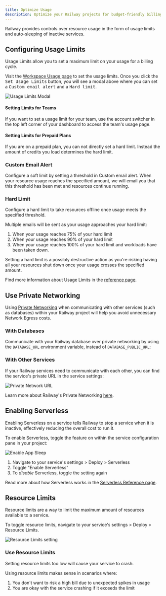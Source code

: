 ```yaml
---
title: Optimize Usage
description: Optimize your Railway projects for budget-friendly billing by setting limits and activating app sleep.
---
```


Railway provides controls over resource usage in the form of usage limits and auto-sleeping of inactive services.

## Configuring Usage Limits

Usage Limits allow you to set a maximum limit on your usage for a billing cycle.

Visit the <a href="https://railway.com/workspace/usage" target="_blank">Workspace Usage page</a> to set the usage limits. Once you click the <kbd>Set Usage Limits</kbd> button, you will see a modal above where you can set a <kbd>Custom email alert</kbd> and a <kbd>Hard limit</kbd>.

<Image src="https://res.cloudinary.com/railway/image/upload/v1743193518/docs/usage-limits_pqlot9.png" alt="Usage Limits Modal" layout="responsive" width={1200} height={1075} />

#### Setting Limits for Teams

If you want to set a usage limit for your team, use the account switcher in the top left corner of your dashboard to access the team's usage page.

#### Setting Limits for Prepaid Plans

If you are on a prepaid plan, you can not directly set a hard limit. Instead the amount of credits you load determines the hard limit.

### Custom Email Alert

Configure a soft limit by setting a threshold in Custom email alert. When your resource usage reaches the specified amount, we will email you that this threshold has been met and resources continue running.

### Hard Limit

Configure a hard limit to take resources offline once usage meets the specified threshold.

Multiple emails will be sent as your usage approaches your hard limit:

1. When your usage reaches 75% of your hard limit
2. When your usage reaches 90% of your hard limit
3. When your usage reaches 100% of your hard limit and workloads have been taken down.

<Banner variant="danger">Setting a hard limit is a possibly destructive action as you're risking having all your resources shut down once your usage crosses the specified amount.</Banner>

Find more information about Usage Limits in the [reference page](/reference/usage-limits).

## Use Private Networking

Using [Private Networking](/guides/private-networking) when communicating with other services (such as databases) within your Railway project will help you avoid unnecessary Network Egress costs.

### With Databases

Communicate with your Railway database over private networking by using the `DATABASE_URL` environment variable, instead of `DATABASE_PUBLIC_URL`:

### With Other Services

If your Railway services need to communicate with each other, you can find the service's private URL in the service settings:

<Image src="https://res.cloudinary.com/railway/image/upload/v1743193518/docs/private-networking_nycfyk.png" alt="Private Network URL" layout="responsive" width={1558} height={1156} />

Learn more about Railway's Private Networking [here](/guides/private-networking).

## Enabling Serverless

Enabling Serverless on a service tells Railway to stop a service when it is inactive, effectively reducing the overall cost to run it.

To enable Serverless, toggle the feature on within the service configuration pane in your project:

<Image src="https://res.cloudinary.com/railway/image/upload/v1696548703/docs/scale-to-zero/appSleep_ksaewp.png"
alt="Enable App Sleep"
layout="intrinsic"
width={700} height={460} quality={100} />

1. Navigate to your service's settings > Deploy > Serverless
2. Toggle "Enable Serverless"
3. To _disable_ Serverless, toggle the setting again

Read more about how Serverless works in the [Serverless Reference page](/reference/app-sleeping).

## Resource Limits

Resource limits are a way to limit the maximum amount of resources available to a service.

To toggle resource limits, navigate to your service's settings > Deploy > Resource Limits.

<Image
  src="https://res.cloudinary.com/railway/image/upload/v1721917970/resource-limits.png"
  alt="Resource Limits setting"
  layout="intrinsic"
  width={1298}
  height={658}
  quality={80}
/>

### Use Resource Limits

<Banner variant="warning">
Setting resource limits too low will cause your service to crash.
</Banner>

Using resource limits makes sense in scenarios where:

1. You don't want to risk a high bill due to unexpected spikes in usage
2. You are okay with the service crashing if it exceeds the limit
